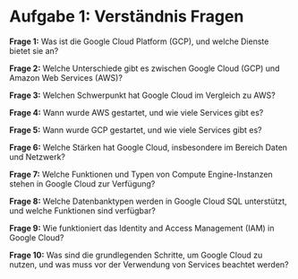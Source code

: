 # Aufgabe 1: Verständnis Fragen

**Frage 1:** Was ist die Google Cloud Platform (GCP), und welche Dienste bietet sie an?

**Frage 2:** Welche Unterschiede gibt es zwischen Google Cloud (GCP) und Amazon Web Services (AWS)?

**Frage 3:** Welchen Schwerpunkt hat Google Cloud im Vergleich zu AWS?

**Frage 4:** Wann wurde AWS gestartet, und wie viele Services gibt es?

**Frage 5:** Wann wurde GCP gestartet, und wie viele Services gibt es?

**Frage 6:** Welche Stärken hat Google Cloud, insbesondere im Bereich Daten und Netzwerk?

**Frage 7:** Welche Funktionen und Typen von Compute Engine-Instanzen stehen in Google Cloud zur Verfügung?

**Frage 8:** Welche Datenbanktypen werden in Google Cloud SQL unterstützt, und welche Funktionen sind verfügbar?

**Frage 9:** Wie funktioniert das Identity and Access Management (IAM) in Google Cloud?

**Frage 10:** Was sind die grundlegenden Schritte, um Google Cloud zu nutzen, und was muss vor der Verwendung von Services beachtet werden?
